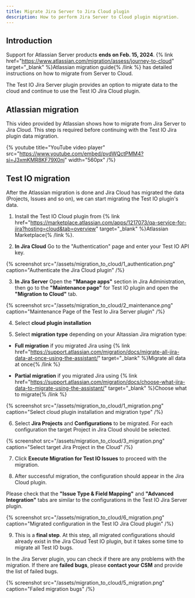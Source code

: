 ```yaml
---
title: Migrate Jira Server to Jira Cloud plugin
description: How to perform Jira Server to Cloud plugin migration.
---
```


## Introduction

Support for Atlassian Server products **ends on Feb. 15, 2024**. {% link href="https://www.atlassian.com/migration/assess/journey-to-cloud" target="_blank" %}Atlassian migration guide{% /link %} has detailed instructions on how to migrate from Server to Cloud.

The Test IO Jira Server plugin provides an option to migrate data to the cloud and continue to use the Test IO Jira Cloud plugin.

## Atlassian migration

This video provided by Atlassian shows how to migrate from Jira Server to Jira Cloud. This step is required before continuing with the Test IO Jira plugin data migration.

{% youtube title="YouTube video player" src="https://www.youtube.com/embed/pvdWQctPMM4?si=J3xmKMR8KF79X0nj" width="560px" /%}

## Test IO migration

After the Atlassian migration is done and Jira Cloud has migrated the data (Projects, Issues and so on), we can start migrating the Test IO plugin's data.

1. Install the Test IO Cloud plugin from {% link href="https://marketplace.atlassian.com/apps/1217073/qa-service-for-jira?hosting=cloud&tab=overview" target="_blank" %}Atlassian Marketplace{% /link %}.

2. **In Jira Cloud** Go to the "Authentication" page and enter your Test IO API key.

{% screenshot src="/assets/migration_to_cloud/1_authentication.png" caption="Authenticate the Jira Cloud plugin" /%}

3. **In Jira Server** Open the **"Manage apps"** section in Jira Administration, then go to the **"Maintenance page"** for Test IO plugin and open the **"Migration to Cloud"** tab.

{% screenshot src="/assets/migration_to_cloud/2_maintenance.png" caption="Maintenance Page of the Test Io Jira Server plugin" /%}

4. Select **cloud plugin installation**

5. Select **migration type** depending on your Altassian Jira migration type:

- **Full migration** if you migrated Jira using {% link href="https://support.atlassian.com/migration/docs/migrate-all-jira-data-at-once-using-the-assistant/" target="_blank" %}Migrate all data at once{% /link %}

- **Partial migration** if you migrated Jira using {% link href="https://support.atlassian.com/migration/docs/choose-what-jira-data-to-migrate-using-the-assistant/" target="_blank" %}Choose what to migrate{% /link %}

{% screenshot src="/assets/migration_to_cloud/1_migration.png" caption="Select cloud plugin installation and migration type" /%}

6. Select **Jira Projects** and **Configurations** to be migrated. For each configuration the target Project in Jira Cloud should be selected.

{% screenshot src="/assets/migration_to_cloud/3_migration.png" caption="Select target Jira Project in the Cloud" /%}

7. Click **Execute Migration for Test IO Issues** to proceed with the migration.

8. After successful migration, the configuration should appear in the Jira Cloud plugin.

Please check that the **"Issue Type & Field Mapping"** and **"Advanced Integration"** tabs are similar to the configurations in the Test IO Jira Server plugin.

{% screenshot src="/assets/migration_to_cloud/6_migration.png" caption="Migrated configuration in the Test IO Jira Cloud plugin" /%}

9. This is a **final step**. At this step, all migrated configurations should already exist in the Jira Cloud Test IO plugin, but it takes some time to migrate all Test IO bugs.

In the Jira Server plugin, you can check if there are any problems with the migration. If there are **failed bugs**, please **contact your CSM** and provide the list of failed bugs.

{% screenshot src="/assets/migration_to_cloud/5_migration.png" caption="Failed migration bugs" /%}

